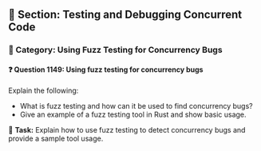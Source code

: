 ## 📘 Section: Testing and Debugging Concurrent Code  
### 🔹 Category: Using Fuzz Testing for Concurrency Bugs  
#### ❓ Question 1149: Using fuzz testing for concurrency bugs

Explain the following:

- What is fuzz testing and how can it be used to find concurrency bugs?
- Give an example of a fuzz testing tool in Rust and show basic usage.

🔧 **Task:** Explain how to use fuzz testing to detect concurrency bugs and provide a sample tool usage.
